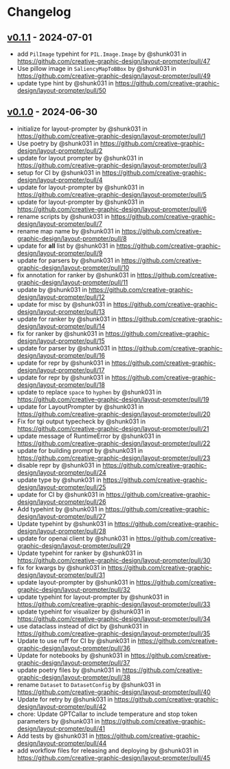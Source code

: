 # Changelog

## [v0.1.1](https://github.com/creative-graphic-design/layout-prompter/compare/v0.1.0...v0.1.1) - 2024-07-01
- add `PilImage` typehint for `PIL.Image.Image` by @shunk031 in https://github.com/creative-graphic-design/layout-prompter/pull/47
- Use pillow image in `SaliencyMapToBBox` by @shunk031 in https://github.com/creative-graphic-design/layout-prompter/pull/49
- update type hint by @shunk031 in https://github.com/creative-graphic-design/layout-prompter/pull/50

## [v0.1.0](https://github.com/creative-graphic-design/layout-prompter/commits/v0.1.0) - 2024-06-30
- initialize for layout-prompter by @shunk031 in https://github.com/creative-graphic-design/layout-prompter/pull/1
- Use poetry by @shunk031 in https://github.com/creative-graphic-design/layout-prompter/pull/2
- update for layout prompter by @shunk031 in https://github.com/creative-graphic-design/layout-prompter/pull/3
- setup for CI by @shunk031 in https://github.com/creative-graphic-design/layout-prompter/pull/4
- update for layout-prompter by @shunk031 in https://github.com/creative-graphic-design/layout-prompter/pull/5
- update for layout-prompter by @shunk031 in https://github.com/creative-graphic-design/layout-prompter/pull/6
- rename scripts by @shunk031 in https://github.com/creative-graphic-design/layout-prompter/pull/7
- rename map name by @shunk031 in https://github.com/creative-graphic-design/layout-prompter/pull/8
- update for __all__ list by @shunk031 in https://github.com/creative-graphic-design/layout-prompter/pull/9
- update for parsers by @shunk031 in https://github.com/creative-graphic-design/layout-prompter/pull/10
- fix annotation for ranker by @shunk031 in https://github.com/creative-graphic-design/layout-prompter/pull/11
- update by @shunk031 in https://github.com/creative-graphic-design/layout-prompter/pull/12
- update for misc by @shunk031 in https://github.com/creative-graphic-design/layout-prompter/pull/13
- update for ranker by @shunk031 in https://github.com/creative-graphic-design/layout-prompter/pull/14
- fix for ranker by @shunk031 in https://github.com/creative-graphic-design/layout-prompter/pull/15
- update for parser by @shunk031 in https://github.com/creative-graphic-design/layout-prompter/pull/16
- update for repr by @shunk031 in https://github.com/creative-graphic-design/layout-prompter/pull/17
- update for repr by @shunk031 in https://github.com/creative-graphic-design/layout-prompter/pull/18
- update to replace `space` to `hyphen` by @shunk031 in https://github.com/creative-graphic-design/layout-prompter/pull/19
- update for LayoutPrompter by @shunk031 in https://github.com/creative-graphic-design/layout-prompter/pull/20
- Fix for tgi output typecheck by @shunk031 in https://github.com/creative-graphic-design/layout-prompter/pull/21
- update message of RuntimeError by @shunk031 in https://github.com/creative-graphic-design/layout-prompter/pull/22
- update for building prompt by @shunk031 in https://github.com/creative-graphic-design/layout-prompter/pull/23
- disable repr by @shunk031 in https://github.com/creative-graphic-design/layout-prompter/pull/24
- update type by @shunk031 in https://github.com/creative-graphic-design/layout-prompter/pull/25
- update for CI by @shunk031 in https://github.com/creative-graphic-design/layout-prompter/pull/26
- Add typehint by @shunk031 in https://github.com/creative-graphic-design/layout-prompter/pull/27
- Update typehint by @shunk031 in https://github.com/creative-graphic-design/layout-prompter/pull/28
- update for openai client by @shunk031 in https://github.com/creative-graphic-design/layout-prompter/pull/29
- Update typehint for ranker by @shunk031 in https://github.com/creative-graphic-design/layout-prompter/pull/30
- fix for kwargs by @shunk031 in https://github.com/creative-graphic-design/layout-prompter/pull/31
- update layout-prompter by @shunk031 in https://github.com/creative-graphic-design/layout-prompter/pull/32
- update typehint for layout-prompter by @shunk031 in https://github.com/creative-graphic-design/layout-prompter/pull/33
- update typehint for visualizer by @shunk031 in https://github.com/creative-graphic-design/layout-prompter/pull/34
- use dataclass instead of dict by @shunk031 in https://github.com/creative-graphic-design/layout-prompter/pull/35
- Update to use ruff for CI by @shunk031 in https://github.com/creative-graphic-design/layout-prompter/pull/36
- Update for notebooks by @shunk031 in https://github.com/creative-graphic-design/layout-prompter/pull/37
- update poetry files by @shunk031 in https://github.com/creative-graphic-design/layout-prompter/pull/38
- rename `Dataset` to `DatasetConfig` by @shunk031 in https://github.com/creative-graphic-design/layout-prompter/pull/40
- Update for retry by @shunk031 in https://github.com/creative-graphic-design/layout-prompter/pull/42
- chore: Update GPTCallar to include temperature and stop token parameters by @shunk031 in https://github.com/creative-graphic-design/layout-prompter/pull/41
- Add tests by @shunk031 in https://github.com/creative-graphic-design/layout-prompter/pull/44
- add workflow files for releasing and deploying by @shunk031 in https://github.com/creative-graphic-design/layout-prompter/pull/45
